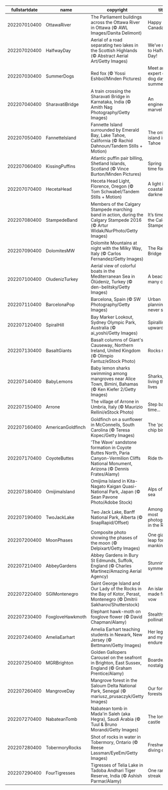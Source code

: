|fullstartdate|name|copyright|title|image|
|--|--|--|--|--|
202207010400|OttawaRiver|The Parliament buildings across the Ottawa River in Ottawa (© AWL Images/Danita Delimont)|Happy Canada Day!|![](/en-CA/2022/07/202207010400OttawaRiver.jpg)|
202207020400|HalfwayDay|Aerial of a road separating two lakes in the Scottish Highlands (© Abstract Aerial Art/Getty Images)|We’ve made it to Halfway Day!|![](/en-CA/2022/07/202207020400HalfwayDay.jpg)|
202207030400|SummerDogs|Red fox (© Yossi Eshbol/Minden Pictures)|Meet an expert on the dog days of summer|![](/en-CA/2022/07/202207030400SummerDogs.jpg)|
202207040400|SharavatiBridge|A train crossing the Sharavati Bridge in Karnataka, India (© Amith Nag Photography/Getty Images)|An engineering marvel|![](/en-CA/2022/07/202207040400SharavatiBridge.jpg)|
202207050400|FannetteIsland|Fannette Island surrounded by Emerald Bay, Lake Tahoe, California (© Rachid Dahnoun/Tandem Stills + Motion)|The only island in Lake Tahoe|![](/en-CA/2022/07/202207050400FannetteIsland.jpg)|
202207060400|KissingPuffins|Atlantic puffin pair billing, Shetland Islands, Scotland (© Vince Burton/Minden Pictures)|Spring is the time for billing|![](/en-CA/2022/07/202207060400KissingPuffins.jpg)|
202207070400|HecetaHead|Heceta Head Light, Florence, Oregon (© Tom Schwabel/Tandem Stills + Motion)|A light in the coastal darkness|![](/en-CA/2022/07/202207070400HecetaHead.jpg)|
202207080400|StampedeBand|Members of the Calgary Stampede marching band in action, during the Calgary Stampede 2016 (© Artur Widak/NurPhoto/Getty Images)|It’s time for the Calgary Stampede!|![](/en-CA/2022/07/202207080400StampedeBand.jpg)|
202207090400|DolomitesMW|Dolomite Mountains at night with the Milky Way, Italy (© Carlos Fernandez/Getty Images)|The Rainbow Bridge|![](/en-CA/2022/07/202207090400DolomitesMW.jpg)|
202207100400|OludenizTurkey|Aerial view of colorful boats in the Mediterranean Sea in Ölüdeniz, Turkey (© den-belitsky/Getty Images)|A beach of many colours|![](/en-CA/2022/07/202207100400OludenizTurkey.jpg)|
202207110400|BarcelonaPop|Barcelona, Spain (© SW Photography/Getty Images)|Urban planning never stops|![](/en-CA/2022/07/202207110400BarcelonaPop.jpg)|
202207120400|SpiralHill|Bay Marker Lookout, Sydney Olympic Park, Australia (© ai_yoshi/Getty Images)|Spiralling upward...|![](/en-CA/2022/07/202207120400SpiralHill.jpg)|
202207130400|BasaltGiants|Basalt columns of Giant's Causeway, Northern Ireland, United Kingdom (© Olimpio Fantuz/eStock Photo)|Rocks rock!|![](/en-CA/2022/07/202207130400BasaltGiants.jpg)|
202207140400|BabyLemons|Baby lemon sharks swimming among mangroves near Alice Town, Bimini, Bahamas (© Ken Kiefer 2/Getty Images)|Sharks, just living their lives|![](/en-CA/2022/07/202207140400BabyLemons.jpg)|
202207150400|Arrone|The village of Arrone in Umbria, Italy (© Maurizio Rellini/eStock Photo)|Step back in time...|![](/en-CA/2022/07/202207150400Arrone.jpg)|
202207160400|AmericanGoldfinch|Goldfinch on a sunflower in McConnells, South Carolina (© Teresa Kopec/Getty Images)|The ‘potato chip bird’|![](/en-CA/2022/07/202207160400AmericanGoldfinch.jpg)|
202207170400|CoyoteButtes|'The Wave' sandstone formation in Coyote Buttes North, Paria Canyon-Vermilion Cliffs National Monument, Arizona (© Dennis Frates/Alamy)|Ride the wave|![](/en-CA/2022/07/202207170400CoyoteButtes.jpg)|
202207180400|OmijimaIsland|Omijima Island in Kita-Nagato Kaigan Quasi-National Park, Japan (© Sean Pavone Photo/Adobe Stock)|Alps of the sea|![](/en-CA/2022/07/202207180400OmijimaIsland.jpg)|
202207190400|TwoJackLake|Two Jack Lake, Banff National Park, Alberta (© SnapRapid/Offset)|Among the most photographed in the Rockies|![](/en-CA/2022/07/202207190400TwoJackLake.jpg)|
202207200400|MoonPhases|Composite photo showing the phases of the moon (© Delpixart/Getty Images)|One giant leap for mankind|![](/en-CA/2022/07/202207200400MoonPhases.jpg)|
202207210400|AbbeyGardens|Abbey Gardens in Bury St Edmunds, Suffolk, England (© Charles Martinez/Amazing Aerial Agency)|Stunning symmetry|![](/en-CA/2022/07/202207210400AbbeyGardens.jpg)|
202207220400|SGIMontenegro|Saint George Island and Our Lady of the Rocks in the Bay of Kotor, Perast, Montenegro (© Dmitrii Sakharov/Shutterstock)|An island made from a vow|![](/en-CA/2022/07/202207220400SGIMontenegro.jpg)|
202207230400|FoxgloveHawkmoth|Elephant hawk-moth on foxglove flower (© David Chapman/Alamy)|Stealthy pollinators|![](/en-CA/2022/07/202207230400FoxgloveHawkmoth.jpg)|
202207240400|AmeliaEarhart|Amelia Earhart teaching students in Newark, New Jersey (© Bettmann/Getty Images)|Her legend and mystery endure|![](/en-CA/2022/07/202207240400AmeliaEarhart.jpg)|
202207250400|MGRBrighton|Golden Gallopers Carousel on the seafront in Brighton, East Sussex, England (© Graham Prentice/Alamy)|Boardwalk nostalgia|![](/en-CA/2022/07/202207250400MGRBrighton.jpg)|
202207260400|MangroveDay|Mangrove forest in the Saloum Delta National Park, Senegal (© mariusz_prusaczyk/Getty Images)|Our forgotten forests|![](/en-CA/2022/07/202207260400MangroveDay.jpg)|
202207270400|NabateanTomb|Nabatean tomb in Mada'in Saleh (aka Hegra), Saudi Arabia (© Tuul & Bruno Morandi/Getty Images)|The lonely castle|![](/en-CA/2022/07/202207270400NabateanTomb.jpg)|
202207280400|TobermoryRocks|Shot of rocks in water in Tobermory, Ontario (© Reese Lassman/EyeEm/Getty Images)|Freshwater diving capital|![](/en-CA/2022/07/202207280400TobermoryRocks.jpg)|
202207290400|FourTigresses|Tigresses of Telia Lake in Tadoba Andhari Tiger Reserve, India (© Ashish Parmar/Alamy)|One rare streak|![](/en-CA/2022/07/202207290400FourTigresses.jpg)|
